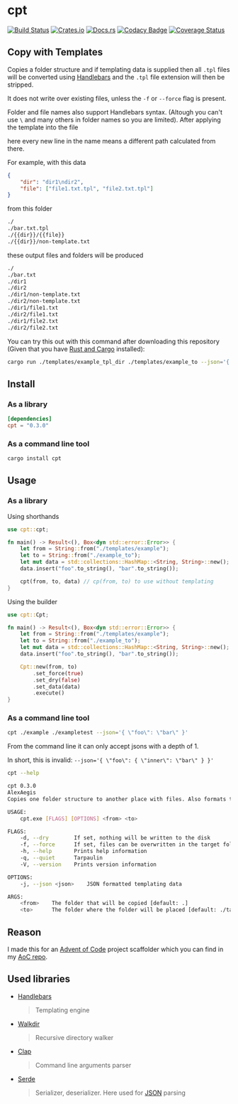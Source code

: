 # cpt

[![Build Status](https://travis-ci.com/AlexAegis/cpt.svg?branch=master)](https://travis-ci.com/AlexAegis/cpt) [![Crates.io](https://img.shields.io/crates/v/cpt)](https://crates.io/crates/cpt) [![Docs.rs](https://docs.rs/mio/badge.svg)](https://docs.rs/cpt) [![Codacy Badge](https://api.codacy.com/project/badge/Grade/3091464ea5954b7b813b6a1152831a84)](https://www.codacy.com/manual/AlexAegis/cpt?utm_source=github.com&utm_medium=referral&utm_content=AlexAegis/cpt&utm_campaign=Badge_Grade) [![Coverage Status](https://coveralls.io/repos/github/AlexAegis/cpt/badge.svg?branch=master)](https://coveralls.io/github/AlexAegis/cpt?branch=master)

## Copy with Templates

Copies a folder structure and if templating data is supplied then all `.tpl` files will be converted using [Handlebars](https://github.com/wycats/handlebars.js/) and the `.tpl` file extension will then be stripped.

It does not write over existing files, unless the `-f` or `--force` flag is present.

Folder and file names also support Handlebars syntax. (Altough you can't use `\` and many others in folder names so you are limited). After applying the template into the file

here every new line in the name means a different path calculated from there.

For example, with this data

```json
{
	"dir": "dir1\ndir2",
	"file": ["file1.txt.tpl", "file2.txt.tpl"]
}
```

from this folder

```bash
./
./bar.txt.tpl
./{{dir}}/{{file}}
./{{dir}}/non-template.txt
```

these output files and folders will be produced

```bash
./
./bar.txt
./dir1
./dir2
./dir1/non-template.txt
./dir2/non-template.txt
./dir1/file1.txt
./dir2/file1.txt
./dir1/file2.txt
./dir2/file2.txt
```

You can try this out with this command after downloading this repository (Given that you have [Rust and Cargo](https://www.rust-lang.org/) installed):

```bash
cargo run ./templates/example_tpl_dir ./templates/example_to --json='{ \"foo\": \"bar\", \"dir\": \"dir1\ndir2\", \"file\": \"file1.txt.tpl\nfile2.txt.tpl\" }'
```

## Install

### As a library

```toml
[dependencies]
cpt = "0.3.0"
```

### As a command line tool

```bash
cargo install cpt
```

## Usage

### As a library

Using shorthands

```rust
use cpt::cpt;

fn main() -> Result<(), Box<dyn std::error::Error>> {
	let from = String::from("./templates/example");
	let to = String::from("./example_to");
	let mut data = std::collections::HashMap::<String, String>::new();
	data.insert("foo".to_string(), "bar".to_string());

	cpt(from, to, data) // cp(from, to) to use without templating
}
```

Using the builder

```rust
use cpt::Cpt;

fn main() -> Result<(), Box<dyn std::error::Error>> {
	let from = String::from("./templates/example");
	let to = String::from("./example_to");
	let mut data = std::collections::HashMap::<String, String>::new();
	data.insert("foo".to_string(), "bar".to_string());

	Cpt::new(from, to)
		.set_force(true)
		.set_dry(false)
		.set_data(data)
		.execute()
}
```

### As a command line tool

```bash
cpt ./example ./exampletest --json='{ \"foo\": \"bar\" }'
```

From the command line it can only accept jsons with a depth of 1.

In short, this is invalid: `--json='{ \"foo\": { \"inner\": \"bar\" } }'`

```bash
cpt --help

cpt 0.3.0
AlexAegis
Copies one folder structure to another place with files. Also formats templates!

USAGE:
    cpt.exe [FLAGS] [OPTIONS] <from> <to>

FLAGS:
    -d, --dry        If set, nothing will be written to the disk
    -f, --force      If set, files can be overwritten in the target folder
    -h, --help       Prints help information
    -q, --quiet      Tarpaulin
    -V, --version    Prints version information

OPTIONS:
    -j, --json <json>    JSON formatted templating data

ARGS:
    <from>    The folder that will be copied [default: .]
    <to>      The folder where the folder will be placed [default: ./target]
```

## Reason

I made this for an [Advent of Code](https://www.adventofcode.com) project scaffolder which you can find in my [AoC repo](https://github.com/AlexAegis/advent-of-code).

## Used libraries

-   [Handlebars](https://github.com/sunng87/handlebars-rust)
    > Templating engine
-   [Walkdir](https://github.com/BurntSushi/walkdir)
    > Recursive directory walker
-   [Clap](https://github.com/clap-rs/clap)
    > Command line arguments parser
-   [Serde](https://github.com/serde-rs/serde)
    > Serializer, deserializer. Here used for [JSON](http://www.json.org/) parsing
